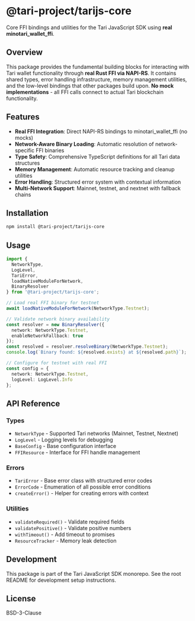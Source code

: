 # @tari-project/tarijs-core

Core FFI bindings and utilities for the Tari JavaScript SDK using **real minotari_wallet_ffi**.

## Overview

This package provides the fundamental building blocks for interacting with Tari wallet functionality through **real Rust FFI via NAPI-RS**. It contains shared types, error handling infrastructure, memory management utilities, and the low-level bindings that other packages build upon. **No mock implementations** - all FFI calls connect to actual Tari blockchain functionality.

## Features

- **Real FFI Integration**: Direct NAPI-RS bindings to minotari_wallet_ffi (no mocks)
- **Network-Aware Binary Loading**: Automatic resolution of network-specific FFI binaries
- **Type Safety**: Comprehensive TypeScript definitions for all Tari data structures
- **Memory Management**: Automatic resource tracking and cleanup utilities
- **Error Handling**: Structured error system with contextual information
- **Multi-Network Support**: Mainnet, testnet, and nextnet with fallback chains

## Installation

```bash
npm install @tari-project/tarijs-core
```

## Usage

```typescript
import { 
  NetworkType, 
  LogLevel, 
  TariError,
  loadNativeModuleForNetwork,
  BinaryResolver 
} from '@tari-project/tarijs-core';

// Load real FFI binary for testnet
await loadNativeModuleForNetwork(NetworkType.Testnet);

// Validate network binary availability
const resolver = new BinaryResolver({ 
  network: NetworkType.Testnet,
  enableNetworkFallback: true 
});
const resolved = resolver.resolveBinary(NetworkType.Testnet);
console.log(`Binary found: ${resolved.exists} at ${resolved.path}`);

// Configure for testnet with real FFI
const config = {
  network: NetworkType.Testnet,
  logLevel: LogLevel.Info
};
```

## API Reference

### Types

- `NetworkType` - Supported Tari networks (Mainnet, Testnet, Nextnet)
- `LogLevel` - Logging levels for debugging
- `BaseConfig` - Base configuration interface
- `FFIResource` - Interface for FFI handle management

### Errors

- `TariError` - Base error class with structured error codes
- `ErrorCode` - Enumeration of all possible error conditions
- `createError()` - Helper for creating errors with context

### Utilities

- `validateRequired()` - Validate required fields
- `validatePositive()` - Validate positive numbers
- `withTimeout()` - Add timeout to promises
- `ResourceTracker` - Memory leak detection

## Development

This package is part of the Tari JavaScript SDK monorepo. See the root README for development setup instructions.

## License

BSD-3-Clause
